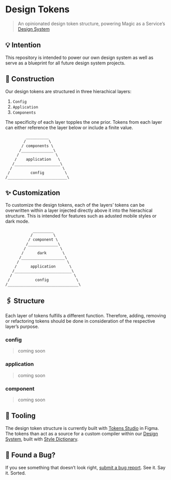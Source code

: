 # Design Tokens

> An opinionated design token structure, powering Magic as a Service’s [Design System](https://github.com/magicasaservice/design-system)

## 💡 Intention

This repository is intended to power our own design system as well as serve as a blueprint for all future design system projects.

## 🚧 Construction

Our design tokens are structured in three hierachical layers:

1. `Config`
2. `Application`
3. `Components`

The specificity of each layer topples the one prior. Tokens from each layer can either reference the layer below or include a finite value.

```
         __________
        /          \
       / components \
      /______________\
     /                \
    /    application   \
   /____________________\
  /                      \
 /         config         \
/__________________________\
```

## ✨ Customization

To customize the design tokens, each of the layers’ tokens can be overwritten within a layer injected directly above it into the hierachical structure. This is intended for features such as adusted mobile styles or dark mode.

```
            _________
           /         \
          / component \
         /_____________\
        /               \
       /      dark       \
      /___________________\
     /                     \
    /      application      \
   /_________________________\
  /                           \
 /           config            \
/_______________________________\
```

## 🖇️ Structure

Each layer of tokens fulfills a different function. Therefore, adding, removing or refactoring tokens should be done in consideration of the respective layer’s purpose.

### config

> coming soon

### application

> coming soon

### component

> coming soon


## 🧰 Tooling

The design token structure is currently built with [Tokens Studio](https://tokens.studio/) in Figma. The tokens than act as a source for a custom compiler within our [Design System](https://github.com/magicasaservice/design-system), built with [Style Dictionary](https://github.com/amzn/style-dictionary).

## 🐛 Found a Bug?

If you see something that doesn’t look right, [submit a bug report](https://github.com/magicasaservice/design-tokens/issues/new?assignees=&labels=bug%2Cpending+triage&template=bug_report.yml). See it. Say it. Sorted.

